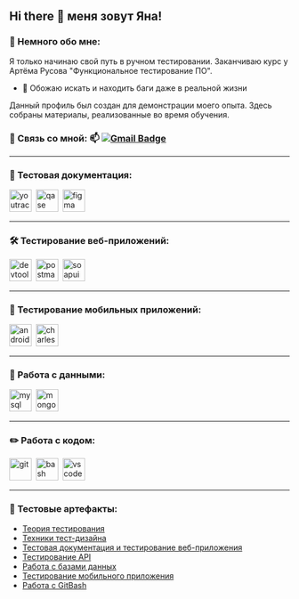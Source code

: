 ## Hi there 👋 меня зовут Яна!

<!--
**Yaniklkiss/yaniklkiss** is a ✨ _special_ ✨ repository because its `README.md` (this file) appears on your GitHub profile.

-->
### 🙋 Немного обо мне:

Я только начинаю свой путь в ручном тестировании. Заканчиваю курс у Артёма Русова "Функциональное тестирование ПО".

- 👾 Обожаю искать и находить баги даже в реальной жизни


Данный профиль был создан для демонстрации моего опыта. Здесь собраны материалы, реализованные во время обучения.


### 🤝 Связь со мной: 📫 [![Gmail Badge](https://img.shields.io/badge/-Gmail-red?style=flat&logo=Gmail&logoColor=white)](mailto:ya.leshakova@gmail.com)
   

---

### 📁 Тестовая документация:

<div>
  <img src="https://upload.wikimedia.org/wikipedia/commons/thumb/8/8d/YouTrack_Icon.svg/1024px-YouTrack_Icon.svg.png?20200803082248" title="youtrack" alt="youtrack" width="40" height="40"/>&nbsp
   <img src="https://luna1.co/eb0187.png" title="qase" alt="qase" width="40" height="40"/>&nbsp
  <img src="https://cdn.jsdelivr.net/gh/devicons/devicon/icons/figma/figma-original.svg" title="figma" alt="figma" width="40" height="40"/>&nbsp
</div>

---

### 🛠 Тестирование веб-приложений:

<div>
  <img src="https://d33wubrfki0l68.cloudfront.net/38b5c953a4667366685d55db55d057c86db1fc54/a0fdc/static/acae6b24d940347661ca901ea07f47c1/chrome-dev-logo-icon.png" title="devtools" alt="devtools" width="40" height="40"/>&nbsp
  <img src="https://seeklogo.com/images/P/postman-logo-0087CA0D15-seeklogo.com.png" title="postman" alt="postman" width="40" height="40"/>&nbsp
  <img src="https://soapui.ru/img/soapui-logo.png" title="soapui" alt="soapui" width="40" height="40"/>&nbsp
</div>

---

### 📱 Тестирование мобильных приложений:

<div>
  <img src="https://cdn.jsdelivr.net/gh/devicons/devicon/icons/androidstudio/androidstudio-original.svg" title="android-studio" alt="android-studio" width="40" height="40"/>&nbsp
  <img src="https://cdn.icon-icons.com/icons2/3053/PNG/512/charles_proxy_macos_bigsur_icon_190302.png" title="charles-proxy" alt="charles-proxy" width="40" height="40"/>&nbsp
  </div>

---

### 💾 Работа с данными:

<div>
  <img src="https://cdn.jsdelivr.net/gh/devicons/devicon/icons/mysql/mysql-original.svg" title="mysql" alt="mysql" width="40" height="40"/>&nbsp
  <img src="https://cdn.jsdelivr.net/gh/devicons/devicon/icons/mongodb/mongodb-original.svg" title="mongodb" alt="mongodb" width="40" height="40"/>&nbsp
</div>

---

### ✏️ Работа с кодом:

<div>
  <img src="https://cdn.jsdelivr.net/gh/devicons/devicon/icons/git/git-original.svg" title="git" alt="git" width="40" height="40"/>&nbsp
  <img src="https://upload.wikimedia.org/wikipedia/commons/thumb/4/4b/Bash_Logo_Colored.svg/1024px-Bash_Logo_Colored.svg.png?20180723054350" title="bash" alt="bash" width="40" height="40"/>&nbsp
  <img src="https://cdn.jsdelivr.net/gh/devicons/devicon/icons/vscode/vscode-original.svg" title="vscode" alt="vscode" width="40" height="40"/>&nbsp
</div>

---


### 📝 Тестовые артефакты:
- [Теория тестирования](https://github.com/Yaniklkiss/theory)
- [Техники тест-дизайна](https://github.com/Yaniklkiss/design)
- [Тестовая документация и тестирование веб-приложения](https://github.com/Yaniklkiss/docs)
- [Тестирование API](https://github.com/Yaniklkiss/api)
- [Работа с базами данных](https://github.com/Yaniklkiss/database)
- [Тестирование мобильного приложения](https://github.com/Yaniklkiss/-mobile)
- [Работа с GitBash](https://github.com/Yaniklkiss/-git_bash)
